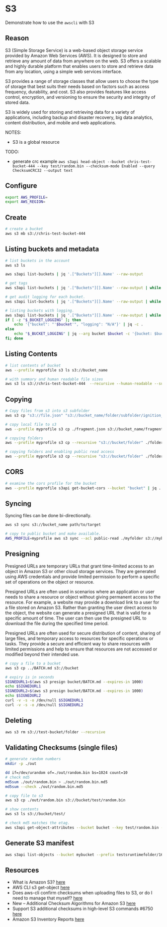 # S3

Demonstrate how to use the `awscli` with S3  

## Reason

S3 (Simple Storage Service) is a web-based object storage service provided by Amazon Web Services (AWS). It is designed to store and retrieve any amount of data from anywhere on the web. S3 offers a scalable and highly durable platform that enables users to store and retrieve data from any location, using a simple web services interface.  

S3 provides a range of storage classes that allow users to choose the type of storage that best suits their needs based on factors such as access frequency, durability, and cost. S3 also provides features like access control, encryption, and versioning to ensure the security and integrity of stored data.  

S3 is widely used for storing and retrieving data for a variety of applications, including backup and disaster recovery, big data analytics, content distribution, and mobile and web applications.  

NOTES:

* S3 is a global resource  

TODO:

* generate crc example `aws s3api head-object --bucket chris-test-bucket-444 --key test/random.bin --checksum-mode Enabled --query ChecksumCRC32 --output text`

## Configure

```sh
export AWS_PROFILE=
export AWS_REGION=
```

## Create

```sh
# create a bucket
aws s3 mb s3://chris-test-bucket-444
```

## Listing buckets and metadata

```sh
# list buckets in the account
aws s3 ls

aws s3api list-buckets | jq '.["Buckets"][].Name' --raw-output 

# get tags 
aws s3api list-buckets | jq '.["Buckets"][].Name' --raw-output | while read in; do aws s3api get-bucket-tagging --bucket $in; done

# get audit logging for each bucket.
aws s3api list-buckets | jq '.["Buckets"][].Name' --raw-output | while read in; do aws s3api get-bucket-logging --bucket $in; done

# listing buckets with logging.
aws s3api list-buckets | jq '.["Buckets"][].Name' --raw-output | while read bucket; do _BUCKET_LOGGING=$(aws s3api get-bucket-logging --bucket $bucket | jq -c .) 
if [ -z "$_BUCKET_LOGGING" ]; then
    echo '{"bucket": "'$bucket'", "logging": "N/A"}' | jq -c . 
else
    echo "$_BUCKET_LOGGING" | jq --arg bucket $bucket -c '{bucket: $bucket, logging: ("s3://" + .LoggingEnabled.TargetBucket + "/" + .LoggingEnabled.TargetPrefix)}'
fi; done
```

## Listing Contents

```sh
# list contents of bucket 
aws --profile myprofile s3 ls s3://bucket_name

# with summary and human readable file sizes
aws s3 ls s3://chris-test-bucket-444  --recursive --human-readable --summarize
```

## Copying

```sh
# Copy files from s3 into s3 subfolder
aws s3 cp "s3://file.json" "s3://bucket_name/folder/subfolder/ignition_etcd_0.json"

# copy local file to s3
aws --profile myprofile s3 cp ./fragment.json s3://bucket_name/fragment.json

# copying folders 
aws --profile myprofile s3 cp --recursive "s3://bucket/folder" ./folder

# copying folders and enabling public read access
aws --profile myprofile s3 cp --recursive "s3://bucket/folder" ./folder --acl public-read
```

## CORS

```sh
# examine the cors profile for the bucket
aws --profile myprofile s3api get-bucket-cors --bucket "bucket" | jq .
```

## Syncing

Syncing files can be done bi-directionally.

```sh
aws s3 sync s3://bucket_name path/to/target

# copy to public bucket and make available. 
AWS_PROFILE=myprofile aws s3 sync --acl public-read ./myfolder s3://mybucket/myfolder
```

## Presigning

Presigned URLs are temporary URLs that grant time-limited access to an object in Amazon S3 or other cloud storage services. They are generated using AWS credentials and provide limited permission to perform a specific set of operations on the object or resource.  

Presigned URLs are often used in scenarios where an application or user needs to share a resource or object without giving permanent access to the resource. For example, a website may provide a download link to a user for a file stored on Amazon S3. Rather than granting the user direct access to the object, the website can generate a presigned URL that is valid for a specific amount of time. The user can then use the presigned URL to download the file during the specified time period.  

Presigned URLs are often used for secure distribution of content, sharing of large files, and temporary access to resources for specific operations or tasks. They provide a secure and efficient way to share resources with limited permissions and help to ensure that resources are not accessed or modified beyond their intended use.  

```sh
# copy a file to a bucket
aws s3 cp ../BATCH.md s3://bucket

# expiry is in seconds
SIGNEDURL1=$(aws s3 presign bucket/BATCH.md --expires-in 1000)
echo $SIGNEDURL1
SIGNEDURL2=$(aws s3 presign bucket/BATCH.md --expires-in 1000)
echo $SIGNEDURL2
curl -v -s -o /dev/null $SIGNEDURL1
curl -v -s -o /dev/null $SIGNEDURL2
```

## Deleting

```sh
aws s3 rm s3://test-bucket/folder --recursive
```

## Validating Checksums (single files)

```sh
# generate random numbers
mkdir -p ./out

dd if=/dev/urandom of=./out/random.bin bs=1024 count=10
# check md5
md5sum ./out/random.bin > ./out/random.bin.md5
md5sum --check ./out/random.bin.md5 

# copy file to s3
aws s3 cp ./out/random.bin s3://bucket/test/random.bin

# show contents
aws s3 ls s3://bucket/test/    

# check md5 matches the etag.  
aws s3api get-object-attributes --bucket bucket --key test/random.bin --object-attributes Checksum ObjectSize ETag --output json | jq -r '.ETag'
```

## Generate S3 manifest

```sh
aws s3api list-objects --bucket mybucket --prefix testsruntimefolder/1678128187/ --query 'Contents[].{Key: Key}'
```

## Resources

* What is Amazon S3? [here](https://docs.aws.amazon.com/AmazonS3/latest/userguide/Welcome.html)  
* AWS CLI s3 get-object [here](https://docs.aws.amazon.com/cli/latest/reference/s3api/get-object.html)  
* Does aws-cli confirm checksums when uploading files to S3, or do I need to manage that myself? [here](https://stackoverflow.com/questions/26168481/does-aws-cli-confirm-checksums-when-uploading-files-to-s3-or-do-i-need-to-manag)  
* New – Additional Checksum Algorithms for Amazon S3 [here](https://aws.amazon.com/blogs/aws/new-additional-checksum-algorithms-for-amazon-s3/)
* Support S3 additional checksums in high-level S3 commands #6750 [here](https://github.com/aws/aws-cli/issues/6750)  
* Amazon S3 Inventory Reports [here](https://docs.aws.amazon.com/AmazonS3/latest/userguide/storage-inventory.html)  
